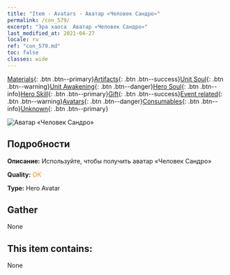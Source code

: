 ```yaml
---
title: "Item - Avatars - Аватар «Человек Сандро»"
permalink: /con_579/
excerpt: "Эра хаоса  Аватар «Человек Сандро»"
last_modified_at: 2021-04-27
locale: ru
ref: "con_579.md"
toc: false
classes: wide
---
```

 [Materials](/ItemsRU/){: .btn .btn--primary}[Artifacts](/ItemsRU/Artifacts/){: .btn .btn--success}[Unit Soul](/ItemsRU/UnitSoul/){: .btn .btn--warning}[Unit Awakening](/ItemsRU/UnitAwakening/){: .btn .btn--danger}[Hero Soul](/ItemsRU/HeroSoul/){: .btn .btn--info}[Hero Skill](/ItemsRU/HeroSkill/){: .btn .btn--primary}[Gift](/ItemsRU/Gift/){: .btn .btn--success}[Event related](/ItemsRU/Events/){: .btn .btn--warning}[Avatars](/ItemsRU/Avatars/){: .btn .btn--danger}[Consumables](/ItemsRU/Consumables/){: .btn .btn--info}[Unknown](/ItemsRU/Unknown/){: .btn .btn--primary}

 ![Аватар «Человек Сандро»](/images/h/h_HumanSandro1.jpg)

## Подробности
 **Описание:** Используйте, чтобы получить аватар «Человек Сандро»

 **Quality:** <span style="color: #FF8C00">OK</span>

 **Type:** Hero Avatar

## Gather

  None

## This item contains:

  None

